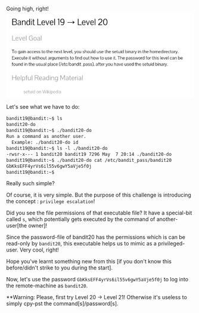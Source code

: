 Going high, right!
![Bandit19](https://github.com/sreekesari-vangeepuram/overthewire/blob/master/overthewire/bandit/bandit19/level19-%3Elevel20.png)

Let's see what we have to do:
```
bandit19@bandit:~$ ls
bandit20-do
bandit19@bandit:~$ ./bandit20-do 
Run a command as another user.
  Example: ./bandit20-do id
bandit19@bandit:~$ ls -l ./bandit20-do 
-rwsr-x--- 1 bandit20 bandit19 7296 May  7 20:14 ./bandit20-do
bandit19@bandit:~$ ./bandit20-do cat /etc/bandit_pass/bandit20
GbKksEFF4yrVs6il55v6gwY5aVje5f0j
bandit19@bandit:~$
```
Really such simple?

Of course, it is very simple.
But the purpose of this challenge is introducing the concept : `privilege escalation`!

Did you see the file permissions of that executable file?
It have a special-bit called `s`, which potentially gets executed by the command of another-user[the owner]!

Since the password-file of bandit20 has the permissions which is can be read-only by `bandit20`, this executable helps us to mimic as a privileged-user.
Very cool, right!

Hope you've learnt something new from this [if you don't know this before/didn't strike to you during the start].

Now, let's use the password `GbKksEFF4yrVs6il55v6gwY5aVje5f0j` to log into the remote-machine as `bandit20`.

**Warning: Please, first try Level 20 -> Level 21! Otherwise it's useless to simply cpy-pst the command[s]/password[s].

